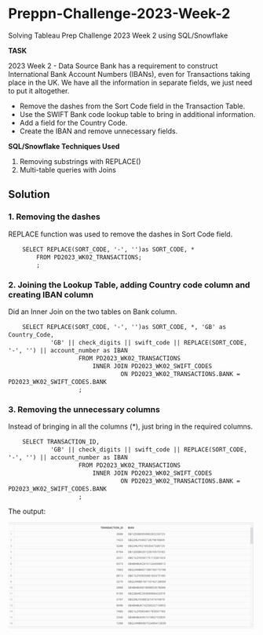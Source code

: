 # Preppn-Challenge-2023-Week-2

Solving Tableau Prep Challenge 2023 Week 2 using SQL/Snowflake

**TASK**

2023 Week 2 - Data Source Bank has a requirement to construct International Bank Account Numbers (IBANs), even for Transactions taking place in the UK. We have all the information in separate fields, we just need to put it altogether.

- Remove the dashes from the Sort Code field in the Transaction Table.
- Use the SWIFT Bank code lookup table to bring in additional information.
- Add a field for the Country Code.
- Create the IBAN and remove unnecessary fields.

**SQL/Snowflake Techniques Used**

1.  Removing substrings with REPLACE()
2.  Multi-table queries with Joins

## Solution

### 1. Removing the dashes

REPLACE function was used to remove the dashes in Sort Code field.

```
    SELECT REPLACE(SORT_CODE, '-', '')as SORT_CODE, *
        FROM PD2023_WK02_TRANSACTIONS;
        ;
```

### 2. Joining the Lookup Table, adding Country code column and creating IBAN column

Did an Inner Join on the two tables on Bank column.

```
    SELECT REPLACE(SORT_CODE, '-', '')as SORT_CODE, *, 'GB' as Country_Code,
            'GB' || check_digits || swift_code || REPLACE(SORT_CODE, '-', '') || account_number as IBAN
                    FROM PD2023_WK02_TRANSACTIONS
                        INNER JOIN PD2023_WK02_SWIFT_CODES
                                ON PD2023_WK02_TRANSACTIONS.BANK = PD2023_WK02_SWIFT_CODES.BANK
                    ;
```

### 3. Removing the unnecessary columns

Instead of bringing in all the columns (\*), just bring in the required columns.

```
    SELECT TRANSACTION_ID,
            'GB' || check_digits || swift_code || REPLACE(SORT_CODE, '-', '') || account_number as IBAN
                    FROM PD2023_WK02_TRANSACTIONS
                        INNER JOIN PD2023_WK02_SWIFT_CODES
                                ON PD2023_WK02_TRANSACTIONS.BANK = PD2023_WK02_SWIFT_CODES.BANK
                    ;
```

The output:

<img src= 'Output/Output.png' width = '500'>
